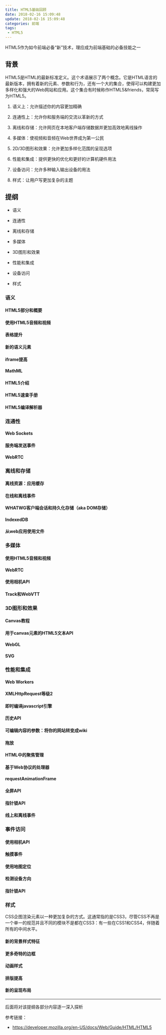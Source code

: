 ```yaml
---
title: HTML5基础回顾
date: 2018-02-16 15:09:48
update: 2018-02-16 15:09:48
categories: 前端
tags: 
 - HTML5
---
```


HTML5作为如今前端必备“新”技术，理应成为前端基础的必备技能之一

<!--more-->

## 背景

HTML5是HTML的最新标准定义。这个术语展示了两个概念。它是HTML语言的最新版本，拥有着新的元素、参数和行为，还有一个大的集合，使得可以构建更加多样化和强大的Web网站和应用。这个集合有时候称作HTML5&friends，常简写为HTML5。

1. 语义上：允许描述你的内容更加精确

2. 连通性上：允许你和服务端的交流以革新的方式

3. 离线和存储：允许网页在本地客户端存储数据并更加高效地离线操作

4. 多媒体：使视频和音频在Web世界成为第一公民

5. 2D/3D图形和效果：允许更加多样化范围的呈现选项

6. 性能和集成：提供更快的优化和更好的计算机硬件用法

7. 设备访问：允许多种输入输出设备的用法

8. 样式：让用户写更加复杂的主题

## 提纲

- 语义

- 连通性

- 离线和存储

- 多媒体

- 3D图形和效果

- 性能和集成

- 设备访问

- 样式

### 语义

#### HTML5部分和概要

#### 使用HTML5音频和视频

#### 表格提升

#### 新的语义元素

#### iframe提高

#### MathML

#### HTML5介绍

#### HTML5速查手册

#### HTML5编译解析器

### 连通性

#### Web Sockets

#### 服务端发送事件

#### WebRTC

### 离线和存储

#### 离线资源：应用缓存

#### 在线和离线事件

#### WHATWG客户端会话和持久化存储（aka DOM存储）

#### IndexedDB

#### 从web应用使用文件

### 多媒体

#### 使用HTML5音频和视频

#### WebRTC

#### 使用相机API

#### Track和WebVTT

### 3D图形和效果

#### Canvas教程

#### 用于canvas元素的HTML5文本API

#### WebGL

#### SVG

### 性能和集成

#### Web Workers

#### XMLHttpRequest等级2

#### 即时编译javascript引擎

#### 历史API

#### 可编辑内容的参数：将你的网站转变成wiki

#### 拖放

#### HTML中的聚焦管理

#### 基于Web协议的处理器

#### requestAnimationFrame

#### 全屏API

#### 指针锁API

#### 线上和离线事件

### 事件访问

#### 使用相机API

#### 触摸事件

#### 使用地图定位

#### 检测设备方向

#### 指针锁API

### 样式

CSS企图渲染元素以一种更加复杂的方式。这通常指的是CSS3，尽管CSS不再是一个单一的规范并且不同的模块不是都在CSS3：有一些在CSS1和CSS4，伴随着所有的中间水平。

#### 新的背景样式特征

#### 更多奇特的边框

#### 动画样式

#### 排版提高

#### 新的呈现布局

------------------

后面将对该提纲各部分内容逐一深入探析

参考链接：

- <a href="https://developer.mozilla.org/en-US/docs/Web/Guide/HTML/HTML5">https://developer.mozilla.org/en-US/docs/Web/Guide/HTML/HTML5</a>
